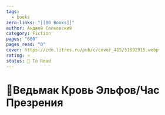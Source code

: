 ```yaml
---
tags:
  - books
zero-links: "[[00 Books]]"
author: Анджей Сапковский
category: Fiction
pages: "600"
pages_read: "0"
cover: https://cdn.litres.ru/pub/c/cover_415/51692915.webp
rating: ⭐
status: 📌 To Read
---
```

# 📔Ведьмак Кровь Эльфов/Час Презрения

